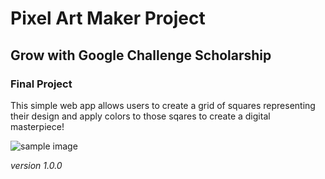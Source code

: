 # Pixel Art Maker Project

## Grow with Google Challenge Scholarship

### Final Project
This simple web app allows users to create a grid of squares representing their design and apply colors to those sqares to create a digital masterpiece!

![sample image](https://lh3.googleusercontent.com/qMC7VVk5r4Hg0xX28zprW5CMjunfwyn4d_HxvmhFaWImQkmlIWTBOG72MpVeRwjrg0vOEEDr74sgZwt3Trw-Svwgh3Ze8IgH32Aw2ySmeCe-aPuwKzK3Snsf06loYUU9O7UCCcwB2f5fBR6X7gKi9yJgM62tw4xLrpQBiaMfUYZbsYgSy1kkSXsPc7pUI0FqJIWL17yBZssl3ULFsezuuvkomC8FQIuFOtTo-uwkqB21xAnt7zzySx_myfVaL3w-zNNXoeks8qJc2_trFHFqHnqX2Qr5VWFavEmrvhDv-yzeDUMM71xf_mNspTmOYoNtPnfo5fBFCEx0_IGR2t4LggmG7dFfh1HSnevnKCj0Nbf6yzahUwH9JU2TFkq0vJ7fRFuYGBy7Hew2-4J7-ey34t_BiQPNM9slWD8lnkDl5VvW4-JtztecWjewEU28vmrlYAq-bmnrmLocUl-YrI39e7plgI2PLsut_WHc415JVb_b02EVLDsgGCXha8LkoznGGAofHdGLvhoT5zVbzgiNtqk1RuiR3x_buZuvq80pHj2CZnb4xLMjatwgG9-vBiGpAHpeoeQ26JJOneOsN00f_ILg_esbz0ll-hMoqoU=w682-h771-no)

*version 1.0.0*